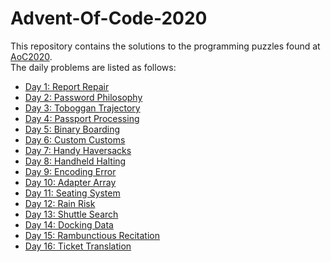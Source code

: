 # Advent-Of-Code-2020
This repository contains the solutions to the programming puzzles found at [AoC2020](https://adventofcode.com/2020).  
The daily problems are listed as follows:
* [Day 1: Report Repair](./Day1/) 
* [Day 2: Password Philosophy](./Day2/)
* [Day 3: Toboggan Trajectory](./Day3/)
* [Day 4: Passport Processing](./Day4/)
* [Day 5: Binary Boarding](./Day5/)
* [Day 6: Custom Customs](./Day6/)
* [Day 7: Handy Haversacks](./Day7/)
* [Day 8: Handheld Halting](./Day8/)
* [Day 9: Encoding Error](./Day9/)
* [Day 10: Adapter Array](./Day10/)
* [Day 11: Seating System](./Day11/)
* [Day 12: Rain Risk](./Day12/)
* [Day 13: Shuttle Search](./Day13/)
* [Day 14: Docking Data](./Day14/)
* [Day 15: Rambunctious Recitation](./Day15/)
* [Day 16: Ticket Translation](./Day16/)